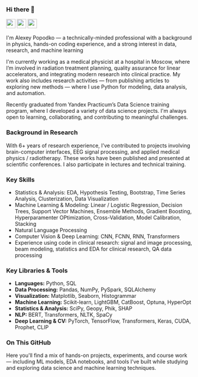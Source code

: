 ### Hi there 👋

<p> <a href="https://www.linkedin.com/in/alexeypopodko"><img src="https://img.shields.io/badge/linkedin-%230077B5.svg?&style=for-the-badge&logo=linkedin&logoColor=white" height=25></a> <a href="https://www.researchgate.net/profile/Alexey-Popodko"><img src="https://img.shields.io/badge/ResearchGate-00CCBB?style=for-the-badge&logo=ResearchGate&logoColor=white" height=25></a> <a href="https://scholar.google.com/citations?user=PHGEhY4AAAAJ&hl"><img src="https://img.shields.io/badge/Google%20Scholar-4285F4?style=for-the-badge&logo=google-scholar&logoColor=white" height=25></a></p>

I'm Alexey Popodko — a technically-minded professional with a background in physics, hands-on coding experience, and a strong interest in data, research, and machine learning

I'm currently working as a medical physicist at a hospital in Moscow, where I’m involved in radiation treatment planning, quality assurance for linear accelerators, and integrating modern research into clinical practice. My work also includes research activities — from publishing articles to exploring new methods — where I use Python for modeling, data analysis, and automation. 

Recently graduated from Yandex Practicum’s Data Science training program, where I developed a variety of data science projects. I'm always open to learning, collaborating, and contributing to meaningful challenges.

### Background in Research
With 6+ years of research experience, I’ve contributed to projects involving brain-computer interfaces, EEG signal processing, and applied medical physics / radiotherapy. These works have been published and presented at scientific conferences.  I also participate in lectures and technical training.

### Key Skills 
- Statistics & Analysis: EDA, Hypothesis Testing, Bootstrap, Time Series Analysis, Clusterization, Data Visualization
- Machine Learning & Modeling: Linear / Logistic Regression, Decision Trees, Support Vector Machines, Ensemble Methods, Gradient Boosting, Hyperparamenter OPtimization, Cross-Validation, Model Calibration, Stacking
- Natural Language Processing  
- Computer Vision & Deep Learning: CNN, FCNN, RNN, Transformers
- Experience using code in clinical research: signal and image processing, beam modeling, statistics and EDA for clinical research, QA data processing

### Key Libraries & Tools

- **Languages:** Python, SQL  
- **Data Processing:** Pandas, NumPy, PySpark, SQLAlchemy  
- **Visualization:** Matplotlib, Seaborn, Histogrammar  
- **Machine Learning:** Scikit-learn, LightGBM, CatBoost, Optuna, HyperOpt
- **Statistics & Analysis:** SciPy, Geopy, Phik, SHAP
- **NLP:** BERT, Transformers, NLTK, SpaCy
- **Deep Learning & CV:** PyTorch, TensorFlow, Transformers, Keras, CUDA, Prophet, CLIP

### On This GitHub
Here you'll find a mix of hands-on projects, experiments, and course work — including ML models, EDA notebooks, and tools I’ve built while studying and exploring data science and machine learning techniques.
